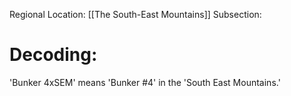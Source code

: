 Regional Location: [[The South-East Mountains]]
Subsection:
# Decoding:
'Bunker 4xSEM' means 'Bunker #4' in the 'South East Mountains.'